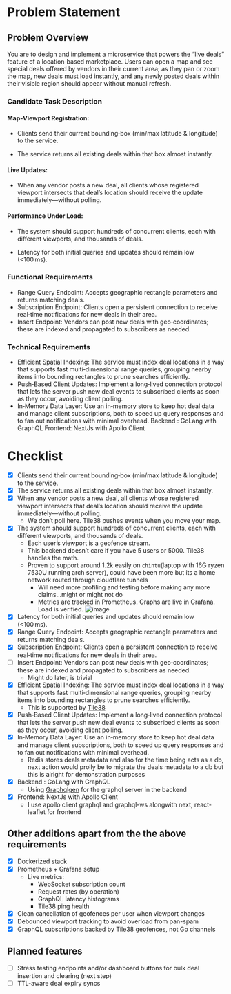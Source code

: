 # Problem Statement
## Problem Overview

You are to design and implement a microservice that powers the “live deals” feature of a location‑based marketplace. 
Users can open a map and see special deals offered by vendors in their current area; as they pan or zoom the map, new deals must load instantly, and any newly posted deals within their visible region should appear without manual refresh.

### Candidate Task Description
 
 #### Map‑Viewport Registration:
 
 - Clients send their current bounding‐box (min/max latitude & longitude) to the service.
 
 - The service returns all existing deals within that box almost instantly.
 
 #### Live Updates:
 
 - When any vendor posts a new deal, all clients whose registered viewport intersects that deal’s location should receive the update immediately—without polling.
 
 #### Performance Under Load:
 
 - The system should support hundreds of concurrent clients, each with different viewports, and thousands of deals.
 
 - Latency for both initial queries and updates should remain low (<100 ms).

### Functional Requirements
 - Range Query Endpoint: Accepts geographic rectangle parameters and returns matching deals.
 - Subscription Endpoint: Clients open a persistent connection to receive real‑time notifications for new deals in their area.
 - Insert Endpoint: Vendors can post new deals with geo‑coordinates; these are indexed and propagated to subscribers as needed.

### Technical Requirements
 - Efficient Spatial Indexing: The service must index deal locations in a way that supports fast multi‑dimensional range queries, grouping nearby items into bounding rectangles to prune searches efficiently.
 - Push‑Based Client Updates: Implement a long‑lived connection protocol that lets the server push new deal events to subscribed clients as soon as they occur, avoiding client polling.
 - In‑Memory Data Layer: Use an in‑memory store to keep hot deal data and manage client subscriptions, both to speed up query responses and to fan out notifications with minimal overhead.
 Backend : GoLang with GraphQL
 Frontend: NextJs with Apollo Client

# Checklist
- [x] Clients send their current bounding‐box (min/max latitude & longitude) to the service.
- [x] The service returns all existing deals within that box almost instantly.
- [x] When any vendor posts a new deal, all clients whose registered viewport intersects that deal’s location should receive the update immediately—without polling.
  - We don’t poll here. Tile38 pushes events when you move your map.
- [x] The system should support hundreds of concurrent clients, each with different viewports, and thousands of deals.
  - Each user’s viewport is a geofence stream.
  - This backend doesn’t care if you have 5 users or 5000. Tile38 handles the math. 
  - Proven to support around 1.2k easily on `chintu`(laptop with 16G ryzen 7530U running arch server), could have been more but its a home network routed through cloudflare tunnels
    - Will need more profiling and testing before making any more claims...might or might not do
    - Metrics are tracked in Prometheus. Graphs are live in Grafana. Load is verified.
     ![image](https://github.com/user-attachments/assets/49e4e57c-8f20-4e87-aff9-f96eaa3e7c16)
- [x] Latency for both initial queries and updates should remain low (<100 ms).
- [x] Range Query Endpoint: Accepts geographic rectangle parameters and returns matching deals.
- [x] Subscription Endpoint: Clients open a persistent connection to receive real‑time notifications for new deals in their area.
- [ ] Insert Endpoint: Vendors can post new deals with geo‑coordinates; these are indexed and propagated to subscribers as needed.
  - Might do later, is trivial
- [x] Efficient Spatial Indexing: The service must index deal locations in a way that supports fast multi‑dimensional range queries, grouping nearby items into bounding rectangles to prune searches efficiently.
  - This is supported by [Tile38](https://tile38.com/)
- [x] Push‑Based Client Updates: Implement a long‑lived connection protocol that lets the server push new deal events to subscribed clients as soon as they occur, avoiding client polling.
- [x] In‑Memory Data Layer: Use an in‑memory store to keep hot deal data and manage client subscriptions, both to speed up query responses and to fan out notifications with minimal overhead.
  - Redis stores deals metadata and also for the time being acts as a db, next action would prolly be to migrate the deals metadata to a db but this is alright for demonstration purposes
- [x] Backend : GoLang with GraphQL
  - Using [Graphqlgen](https://gqlgen.com/) for the graphql server in the backend
- [x] Frontend: NextJs with Apollo Client
  - I use apollo client graphql and graphql-ws alongwith next, react-leaflet for frontend
     
## Other additions apart from the the above requirements
- [x] Dockerized stack
- [x] Prometheus + Grafana setup
  - Live metrics:
    - WebSocket subscription count
    - Request rates (by operation)
    - GraphQL latency histograms
    - Tile38 ping health
- [x] Clean cancellation of geofences per user when viewport changes
- [x] Debounced viewport tracking to avoid overload from pan-spam
- [x] GraphQL subscriptions backed by Tile38 geofences, not Go channels

## Planned features
 - [ ] Stress testing endpoints and/or dashboard buttons for bulk deal insertion and clearing (next step)
 - [ ] TTL-aware deal expiry syncs
